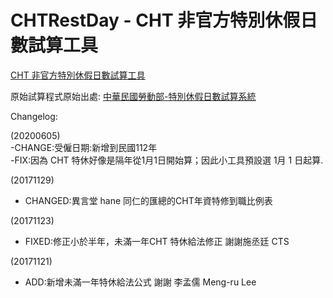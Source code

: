# CHTRestDay - CHT 非官方特別休假日數試算工具

[CHT 非官方特別休假日數試算工具](https://cfwang0206.github.io/CHTRestDay/CHTRestDay.html)

原始試算程式原始出處:
[中華民國勞動部-特別休假日數試算系統](https://calc.mol.gov.tw/Trail_New/html/RestDays.html)


Changelog:

(20200605)<BR>
 -CHANGE:受僱日期:新增到民國112年<BR>
 -FIX:因為 CHT 特休好像是隔年從1月1日開始算；因此小工具預設選 1月 1 日起算.

(20171129)
 - CHANGED:異言堂 hane 同仁的匯總的CHT年資特修到職比例表

(20171123)
- FIXED:修正小於半年，未滿一年CHT 特休給法修正  謝謝施丞廷  CTS

(20171121)
- ADD:新增未滿一年特休給法公式 謝謝 李孟儒 Meng-ru Lee

